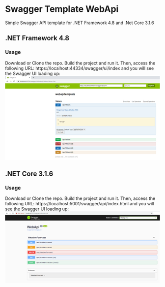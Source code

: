 # Swagger Template WebApi

Simple Swagger API template for .NET Framework 4.8 and .Net Core 3.1.6

## .NET Framework 4.8

### Usage

Download or Clone the repo. Build the project and run it. Then, access the following URL: https://localhost:44334/swagger/ui/index and you will see the Swagger UI loading up:
![](https://github.com/JordiCorbilla/SwaggerTemplateApi/raw/master/Swagger48.png)

## .NET Core 3.1.6

### Usage

Download or Clone the repo. Build the project and run it. Then, access the following URL: https://localhost:5001/swagger/api/index.html and you will see the Swagger UI loading up:
![](https://github.com/JordiCorbilla/SwaggerTemplateApi/raw/master/Swagger315.png)

